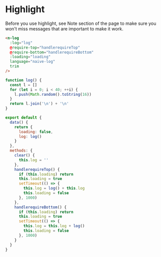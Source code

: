 # Highlight

Before you use highlight, see Note section of the page to make sure you won't miss messages that are important to make it work.

```html
<n-log
  :log="log"
  @require-top="handlerequireTop"
  @require-bottom="handlerequireBottom"
  :loading="loading"
  language="naive-log"
  trim
/>
```

```js
function log() {
  const l = []
  for (let i = 0; i < 40; ++i) {
    l.push(Math.random().toString(16))
  }
  return l.join('\n') + '\n'
}

export default {
  data() {
    return {
      loading: false,
      log: log()
    }
  },
  methods: {
    clear() {
      this.log = ''
    },
    handlerequireTop() {
      if (this.loading) return
      this.loading = true
      setTimeout(() => {
        this.log = log() + this.log
        this.loading = false
      }, 1000)
    },
    handlerequireBottom() {
      if (this.loading) return
      this.loading = true
      setTimeout(() => {
        this.log = this.log + log()
        this.loading = false
      }, 1000)
    }
  }
}
```
